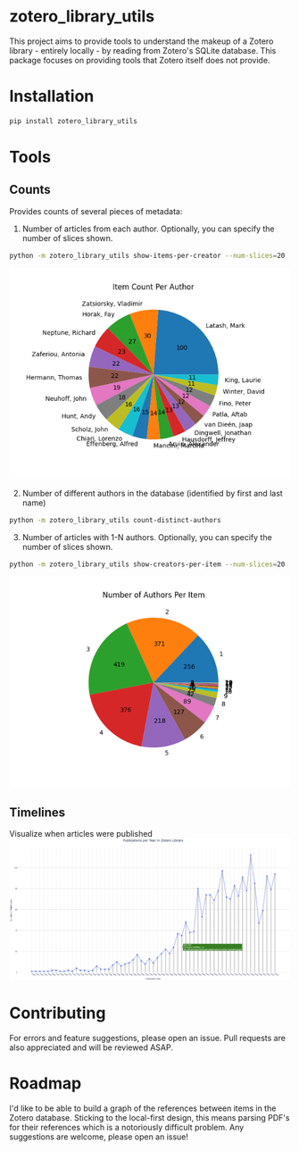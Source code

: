 # zotero_library_utils

This project aims to provide tools to understand the makeup of a Zotero library - entirely locally - by reading from Zotero's SQLite database. This package focuses on providing tools that Zotero itself does not provide.

# Installation
```bash
pip install zotero_library_utils
```

# Tools
## Counts
Provides counts of several pieces of metadata:
    
1. Number of articles from each author. Optionally, you can specify the number of slices shown.
```bash
python -m zotero_library_utils show-items-per-creator --num-slices=20
```
![Number of Articles from Top 20 Authors](docs/show_items_per_creator.png)

2. Number of different authors in the database (identified by first and last name)
```bash
python -m zotero_library_utils count-distinct-authors
```

3. Number of articles with 1-N authors. Optionally, you can specify the number of slices shown.
```bash
python -m zotero_library_utils show-creators-per-item --num-slices=20
```
![Number of Authors Per Article](docs/show_creators_per_item.png)

## Timelines
Visualize when articles were published
![Article Publication Timeline](docs/article_publication_timeline.png)

<!-- ## Reference Graphs (Not Implemented)
!!!warning
    Not currently implemented. Parsing PDF's is difficult!
This feature will attempt to create a graph of the references using AI locally to read the PDF's. The result will be similar to many existing cloud-based, closed-source tools, however this tool is entirely open-source, local, and reads your entire Zotero library to allow you to spot trends and gaps in your collection. -->

# Contributing
For errors and feature suggestions, please open an issue. Pull requests are also appreciated and will be reviewed ASAP.

# Roadmap
I'd like to be able to build a graph of the references between items in the Zotero database. Sticking to the local-first design, this means parsing PDF's for their references which is a notoriously difficult problem. Any suggestions are welcome, please open an issue!